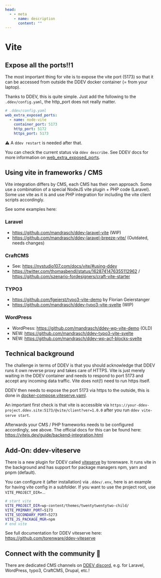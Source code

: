 ```yaml
---
head:
  - - meta
    - name: description
      content: ""
---
```


# Vite

## Expose all the ports!!1

The most important thing for vite is to expose the vite port (5173) so that it can be accessed from outside the DDEV docker container (= from your laptop).

Thanks to DDEV, this is quite simple. Just add the following to the `.ddev/config.yaml`, the http_port does not really matter.

```yaml
# .ddev/config.yaml
web_extra_exposed_ports:
  - name: node-vite
    container_port: 5173
    http_port: 5172
    https_port: 5173
```

⚠️ A `ddev restart` is needed after that.

You can check the current status via `ddev describe`. See DDEV docs for more information on [web_extra_exposed_ports](https://ddev.readthedocs.io/en/stable/users/extend/customization-extendibility/#exposing-extra-ports-via-ddev-router).

## Using vite in frameworks / CMS

Vite integration differs by CMS, each CMS has their own approach. Some use a combination of a special NodeJS vite plugin + PHP code (Laravel). Some use vite as it is and use PHP integration for including the vite client scripts accordingly.

See some examples here:

### Laravel

- https://github.com/mandrasch/ddev-laravel-vite (WIP)
- https://github.com/mandrasch/ddev-laravel-breeze-vite/ (Outdated, needs changes)

### CraftCMS

- See: https://nystudio107.com/docs/vite/#using-ddev
- https://twitter.com/thomasbendl/status/1628741476355112962 / https://github.com/szenario-fordesigners/craft-vite-starter

### TYPO3

- https://github.com/fgeierst/typo3-vite-demo by Florian Geierstanger
- https://github.com/mandrasch/ddev-typo3-vite-svelte (WIP)

### WordPress

- WordPress: https://github.com/mandrasch/ddev-wp-vite-demo (OLD)
- NEW: https://github.com/mandrasch/ddev-typo3-vite-svelte
- NEW: https://github.com/mandrasch/ddev-wp-acf-blocks-svelte

## Technical background

The challenge in terms of DDEV is that you should acknowledge that DDEV runs it own reverse proxy and takes care of HTTPS. Vite is just merely waiting in the DDEV container and needs to respond to port 5173 and accept any incoming data traffic. Vite does not(!) need to run https itself.

DDEV then needs to expose the port 5173 via https to the outside, this is done in [docker-compose.viteserve.yaml](https://github.com/torenware/ddev-viteserve/blob/master/docker-compose.viteserve.yaml).

An important first check is that vite is accessible via `https://your-ddev-project.ddev.site:5173/@vite/client?ver=1.0.0` after you run `ddev vite-serve start`.

Afterwards your CMS / PHP frameworks needs to be configured accordingly, see above. The official docs for this can be found here: https://vitejs.dev/guide/backend-integration.html

## Add-On: ddev-viteserve

There is a new plugin for DDEV called [viteserve](https://github.com/torenware/ddev-viteserve) by torenware. It runs vite in the background and has support for package managers npm, yarn and pnpm (default).

You can configure it (after installation) via `.ddev/.env`, here is an example for having vite config in a subfolder. If you want to use the project root, use `VITE_PROJECT_DIR=.`.

```bash
# start vite
VITE_PROJECT_DIR=wp-content/themes/twentytwentytwo-child/
VITE_PRIMARY_PORT=5173
VITE_SECONDARY_PORT=5273
VITE_JS_PACKAGE_MGR=npm
# end vite
```

See full documentation for DDEV viteserve here: https://github.com/torenware/ddev-viteserve

## Connect with the community 🤗

There are dedicated CMS channels on [DDEV discord](https://discord.gg/hCZFfAMc5k), e.g. for Laravel, WordPress, typo3, CraftCMS, Drupal, etc.!
